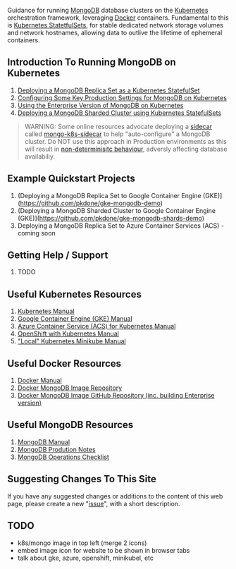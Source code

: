 Guidance for running [MongoDB](https://www.mongodb.com/) database clusters on the [Kubernetes](https://kubernetes.io/) orchestration framework, leveraging [Docker](https://www.docker.com/) containers. Fundamental to this is [Kubernetes StatetfulSets](https://kubernetes.io/docs/concepts/workloads/controllers/statefulset/), for stable dedicated network storage volumes and network hostnames, allowing data to outlive the lifetime of ephemeral containers.

## Introduction To Running MongoDB on Kubernetes

1. [Deploying a MongoDB Replica Set as a Kubernetes StatefulSet](http://pauldone.blogspot.com/2017/06/deploying-mongodb-on-kubernetes-gke25.html)
2. [Configuring Some Key Production Settings for MongoDB on Kubernetes](http://pauldone.blogspot.com/2017/06/mongodb-kubernetes-production-settings.html)
3. [Using the Enterprise Version of MongoDB on Kubernetes](http://pauldone.blogspot.com/2017/06/enterprise-mongodb-on-kubernetes.html)
4. [Deploying a MongoDB Sharded Cluster using Kubernetes StatefulSets](http://pauldone.blogspot.com/2017/07/sharded-mongodb-kubernetes.html)


> WARNING: Some online resources advocate deploying a [sidecar](https://docs.microsoft.com/en-us/azure/architecture/patterns/sidecar) called [mongo-k8s-sidecar](https://lh4.googleusercontent.com/ohALxLD4Ugj5FCwWqgqZ4xP9al4lTgrPDc9HsgPWYRZRz_buuYK6LKSC7A5n98DdOO-Po3Zq77Yt43-QhTWdIaXqltHI7PX0zMXAXbpiilYgdowGZapG0lJ9lgubwBj1CwNHHtXA) to help "auto-configure" a MongoDB cluster. Do NOT use this approach in Production environments as this will result in [non-determinisitc behaviour](http://pauldone.blogspot.com/2017/06/deploying-mongodb-on-kubernetes-gke25.html), adversly affecting database availabiliy.

## Example Quickstart Projects

1. (Deploying a MongoDB Replica Set to Google Container Engine (GKE)](https://github.com/pkdone/gke-mongodb-demo)
2. (Deploying a MongoDB Sharded Cluster to Google Container Engine (GKE)](https://github.com/pkdone/gke-mongodb-shards-demo)
3. Deploying a MongoDB Replica Set to Azure Container Services (ACS) - coming soon

## Getting Help / Support

1. TODO

## Useful Kubernetes Resources

1. [Kubernetes Manual](https://kubernetes.io/docs/concepts/)
2. [Google Container Engine (GKE) Manual](https://cloud.google.com/container-engine/docs/)
3. [Azure Container Service (ACS) for Kubernetes Manual](https://docs.microsoft.com/en-us/azure/container-service/kubernetes/)
4. [OpenShift with Kubernetes Manual](https://docs.openshift.org/latest/welcome/index.html)
5. ["Local" Kubernetes Minikube Manual](https://kubernetes.io/docs/getting-started-guides/minikube/)

## Useful Docker Resources

1. [Docker Manual](https://docs.docker.com/engine/)
2. [Docker MongoDB Image Repository](https://hub.docker.com/_/mongo/)
3. [Docker MongoDB Image GitHub Repository (inc. building Enterprise version)](https://github.com/docker-library/mongo)

## Useful MongoDB Resources

1. [MongoDB Manual](https://docs.mongodb.com/manual/)
2. [MongoDB Prodution Notes](https://docs.mongodb.com/manual/administration/production-notes/)
3. [MongoDB Operations Checklist](https://docs.mongodb.com/manual/administration/production-checklist-operations/)

## Suggesting Changes To This Site

If you have any suggested changes or additions to the content of this web page, please create a new "[issue](https://github.com/pkdone/k8smongodb/issues)", with a short description.


## TODO

* k8s/mongo image in top left (merge 2 icons)
* embed image icon for website to be shown in browser tabs
* talk about gke, azure, openshift, minikubel, etc
